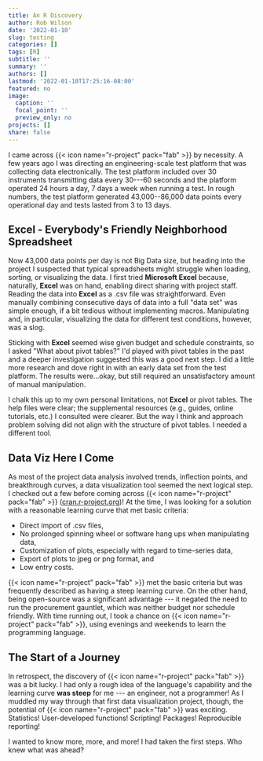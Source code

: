 ```yaml
---
title: An R Discovery
author: Rob Wilson
date: '2022-01-10'
slug: testing
categories: []
tags: [R]
subtitle: ''
summary: ''
authors: []
lastmod: '2022-01-10T17:25:16-08:00'
featured: no
image:
  caption: ''
  focal_point: ''
  preview_only: no
projects: []
share: false
---
```


I came across {{< icon name="r-project" pack="fab" >}} by necessity. A few years ago I was directing an engineering-scale test platform that was collecting data electronically. The test platform included over 30 instruments transmitting data every 30---60 seconds and the platform operated 24 hours a day, 7 days a week when running a test. In rough numbers, the test platform generated 43,000--86,000 data points every operational day and tests lasted from 3 to 13 days.

## Excel - Everybody's Friendly Neighborhood Spreadsheet

Now 43,000 data points per day is not Big Data size, but heading into the project I suspected that typical spreadsheets might struggle when loading, sorting, or visualizing the data. I first tried __Microsoft Excel__ because, naturally, __Excel__ was on hand, enabling direct sharing with project staff. Reading the data into __Excel__ as a .csv file was straightforward. Even manually combining consecutive days of data into a full "data set" was simple enough, if a bit tedious without implementing macros. Manipulating and, in particular, visualizing the data for different test conditions, however, was a slog.

Sticking with __Excel__ seemed wise given budget and schedule constraints, so I asked "What about pivot tables?" I'd played with pivot tables in the past and a deeper investigation suggested this was a good next step. I did a little more research and dove right in with an early data set from the test platform. The results were...okay, but still required an unsatisfactory amount of manual manipulation. 

I chalk this up to my own personal limitations, not __Excel__ or pivot tables. The help files were clear; the supplemental resources (e.g., guides, online tutorials, etc.) I consulted were clearer. But the way I think and approach problem solving did not align with the structure of pivot tables. I needed a different tool.

## Data Viz Here I Come

As most of the project data analysis involved trends, inflection points, and breakthrough curves, a data visualization tool seemed the next logical step. I checked out a few before coming across {{< icon name="r-project" pack="fab" >}} ([cran.r-project.org](http://cran.r-project.org))! At the time, I was looking for a solution with a reasonable learning curve that met basic criteria:

  - Direct import of .csv files, 
  - No prolonged spinning wheel or software hang ups when manipulating data, 
  - Customization of plots, especially with regard to time-series data,  
  - Export of plots to jpeg or png format, and
  - Low entry costs.

{{< icon name="r-project" pack="fab" >}} met the basic criteria but was frequently described as having a steep learning curve. On the other hand, being open-source was a significant advantage --- it negated the need to run the procurement gauntlet, which was neither budget nor schedule friendly. With time running out, I took a chance on {{< icon name="r-project" pack="fab" >}}, using evenings and weekends to learn the programming language.

## The Start of a Journey

In retrospect, the discovery of {{< icon name="r-project" pack="fab" >}} was a bit lucky. I had only a rough idea of the language's capability and the learning curve __was steep__ for me --- an engineer, not  a programmer! As I muddled my way through that first data visualization project, though, the potential of {{< icon name="r-project" pack="fab" >}} was exciting. Statistics! User-developed functions! Scripting! Packages! Reproducible reporting! 

I wanted to know more, more, and more! I had taken the first steps. Who knew what was ahead?
